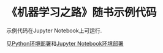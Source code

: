 # 《机器学习之路》随书示例代码


示例代码在Jupyter Notebook上可运行.

见[Python环境部署](./附录A-机器学习环境部署.ipynb)和[Jupyter Notebook环境部署](./附录C-随书代码运行环境部署.ipynb)